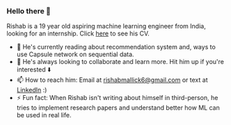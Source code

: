 ### Hello there 👋

Rishab is a 19 year old aspiring machine learning engineer from India, looking for an internship. Click [here](https://github.com/rishabmallick/rishabmallick/blob/master/Rishab_Mallick_CV.pdf) to see his CV.
- 🌱 He's currently reading about recommendation system and, ways to use Capsule network on sequential data.
- 👯 He's always looking to collaborate and learn more. Hit him up if you're interested :arrow_down:
- 📫 How to reach him: Email at rishabmallick6@gmail.com or text at [LinkedIn](https://www.linkedin.com/in/rishabmallick/) :)
- ⚡ Fun fact: When Rishab isn't writing about himself in third-person, he tries to implement research papers and understand better how ML can be used in real life.
